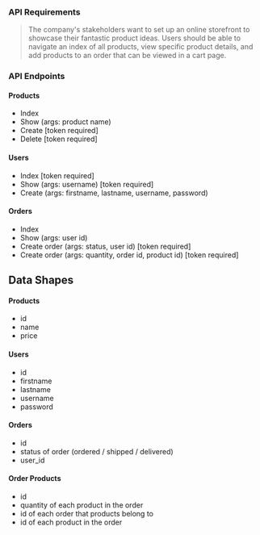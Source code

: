 ### API Requirements
> The company's stakeholders want to set up an online storefront to showcase their fantastic product ideas.
> Users should be able to navigate an index of all products, view specific product details, and add products to an order that can be viewed in a cart page.

### API Endpoints
#### Products
- Index
- Show (args: product name)
- Create [token required]
- Delete [token required]

#### Users
- Index [token required]
- Show (args: username) [token required]
- Create (args: firstname, lastname, username, password)

#### Orders
- Index
- Show (args: user id)
- Create order (args: status, user id) [token required]
- Create order (args: quantity, order id, product id) [token required]

## Data Shapes
#### Products
-  id
- name
- price

#### Users
- id
- firstname
- lastname
- username
- password

#### Orders
- id
- status of order (ordered / shipped / delivered)
- user_id

#### Order Products
- id
- quantity of each product in the order
- id of each order that products belong to
- id of each product in the order
